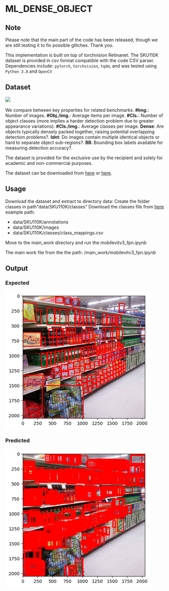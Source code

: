 # ML_DENSE_OBJECT

## Note 
Please note that the main part of the code has been released, though we are still testing it to fix possible glitches. Thank you.

This implementation is built on top of torchvision Retinanet. The SKU110K dataset is provided in csv format compatible with the code CSV parser.
Dependencies include: ```pytorch```, ```torchvision```, ```tqdm```, and was tested  using ```Python 3.8``` and ```OpenCV```

## Dataset

<img src="https://raw.githubusercontent.com/eg4000/SKU110K_CVPR19/master/figures/benchmarks_comparison.jpg" width="750">

We compare between key properties for related benchmarks. **#Img.**: Number of images. **#Obj./img.**: Average items per image. **#Cls.**: Number of object classes (more implies a harder detection problem due to greater appearance variations). **#Cls./img.**: Average classes per image. **Dense**: Are objects typically densely packed together, raising potential overlapping detection problems?. **Idnt**: Do images contain multiple identical objects or hard to separate object sub-regions?. **BB**: Bounding box labels available for measuring detection accuracy?.

The dataset is provided for the exclusive use by the recipient and solely for academic and non-commercial purposes. 

The dataset can be downloaded from <a href="http://trax-geometry.s3.amazonaws.com/cvpr_challenge/SKU110K_fixed.tar.gz"> here</a> or <a href="https://drive.google.com/file/d/1iq93lCdhaPUN0fWbLieMtzfB1850pKwd">here</a>.

## Usage

Download the dataset and extract to directory data:
Create the folder classes in path"data/SKU110K/classes" Download the classes file from <a href="https://drive.google.com/file/d/1hZS3oFVFx-W64cMi4A7MrB4Fx124-Mcg/view?usp=sharing">here</a> 
example path: 
* data/SKU110K/annotations
* data/SKU110K/images
* data/SKU110K/classes/class_mappings.csv

Move to the main_work directory and run the mobilevitv3_fpn.ipynb

The main work file from the the path: /main_work/mobilevitv3_fpn.ipynb

## Output 
### Expected 
![alt text](https://raw.githubusercontent.com/DamNT055/ML_DENSE_OBJECT/main/pictures/expected.png "Logo Title Text 1")

### Predicted
![alt text](https://raw.githubusercontent.com/DamNT055/ML_DENSE_OBJECT/main/pictures/output.png "Logo Title Text 1")
